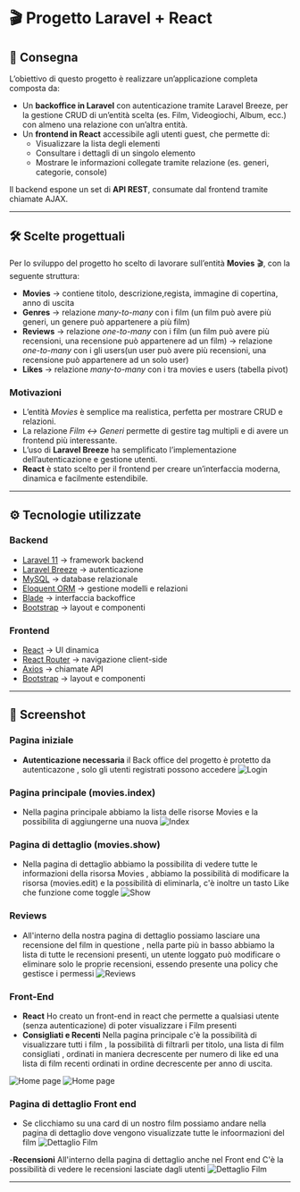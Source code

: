 <!-- <p align="center"><a href="https://laravel.com" target="_blank"><img src="https://raw.githubusercontent.com/laravel/art/master/logo-lockup/5%20SVG/2%20CMYK/1%20Full%20Color/laravel-logolockup-cmyk-red.svg" width="400" alt="Laravel Logo"></a></p>

<p align="center">
<a href="https://github.com/laravel/framework/actions"><img src="https://github.com/laravel/framework/workflows/tests/badge.svg" alt="Build Status"></a>
<a href="https://packagist.org/packages/laravel/framework"><img src="https://img.shields.io/packagist/dt/laravel/framework" alt="Total Downloads"></a>
<a href="https://packagist.org/packages/laravel/framework"><img src="https://img.shields.io/packagist/v/laravel/framework" alt="Latest Stable Version"></a>
<a href="https://packagist.org/packages/laravel/framework"><img src="https://img.shields.io/packagist/l/laravel/framework" alt="License"></a>
</p>

## About Laravel

Laravel is a web application framework with expressive, elegant syntax. We believe development must be an enjoyable and creative experience to be truly fulfilling. Laravel takes the pain out of development by easing common tasks used in many web projects, such as:

- [Simple, fast routing engine](https://laravel.com/docs/routing).
- [Powerful dependency injection container](https://laravel.com/docs/container).
- Multiple back-ends for [session](https://laravel.com/docs/session) and [cache](https://laravel.com/docs/cache) storage.
- Expressive, intuitive [database ORM](https://laravel.com/docs/eloquent).
- Database agnostic [schema migrations](https://laravel.com/docs/migrations).
- [Robust background job processing](https://laravel.com/docs/queues).
- [Real-time event broadcasting](https://laravel.com/docs/broadcasting).

Laravel is accessible, powerful, and provides tools required for large, robust applications.

## Learning Laravel

Laravel has the most extensive and thorough [documentation](https://laravel.com/docs) and video tutorial library of all modern web application frameworks, making it a breeze to get started with the framework.

You may also try the [Laravel Bootcamp](https://bootcamp.laravel.com), where you will be guided through building a modern Laravel application from scratch.

If you don't feel like reading, [Laracasts](https://laracasts.com) can help. Laracasts contains thousands of video tutorials on a range of topics including Laravel, modern PHP, unit testing, and JavaScript. Boost your skills by digging into our comprehensive video library.

## Laravel Sponsors

We would like to extend our thanks to the following sponsors for funding Laravel development. If you are interested in becoming a sponsor, please visit the [Laravel Partners program](https://partners.laravel.com).

### Premium Partners

- **[Vehikl](https://vehikl.com/)**
- **[Tighten Co.](https://tighten.co)**
- **[WebReinvent](https://webreinvent.com/)**
- **[Kirschbaum Development Group](https://kirschbaumdevelopment.com)**
- **[64 Robots](https://64robots.com)**
- **[Curotec](https://www.curotec.com/services/technologies/laravel/)**
- **[Cyber-Duck](https://cyber-duck.co.uk)**
- **[DevSquad](https://devsquad.com/hire-laravel-developers)**
- **[Jump24](https://jump24.co.uk)**
- **[Redberry](https://redberry.international/laravel/)**
- **[Active Logic](https://activelogic.com)**
- **[byte5](https://byte5.de)**
- **[OP.GG](https://op.gg)**

## Contributing

Thank you for considering contributing to the Laravel framework! The contribution guide can be found in the [Laravel documentation](https://laravel.com/docs/contributions).

## Code of Conduct

In order to ensure that the Laravel community is welcoming to all, please review and abide by the [Code of Conduct](https://laravel.com/docs/contributions#code-of-conduct).

## Security Vulnerabilities

If you discover a security vulnerability within Laravel, please send an e-mail to Taylor Otwell via [taylor@laravel.com](mailto:taylor@laravel.com). All security vulnerabilities will be promptly addressed.

## License

The Laravel framework is open-sourced software licensed under the [MIT license](https://opensource.org/licenses/MIT). -->


# 🎬 Progetto Laravel + React

## 📖 Consegna
L’obiettivo di questo progetto è realizzare un’applicazione completa composta da:
- Un **backoffice in Laravel** con autenticazione tramite Laravel Breeze, per la gestione CRUD di un’entità scelta (es. Film, Videogiochi, Album, ecc.) con almeno una relazione con un’altra entità.
- Un **frontend in React** accessibile agli utenti guest, che permette di:
  - Visualizzare la lista degli elementi
  - Consultare i dettagli di un singolo elemento
  - Mostrare le informazioni collegate tramite relazione (es. generi, categorie, console)

Il backend espone un set di **API REST**, consumate dal frontend tramite chiamate AJAX.

---

## 🛠️ Scelte progettuali
Per lo sviluppo del progetto ho scelto di lavorare sull’entità **Movies** 🎬, con la seguente struttura:
- **Movies** → contiene titolo, descrizione,regista, immagine di copertina, anno di uscita  
- **Genres** → relazione *many-to-many* con i film (un film può avere più generi, un genere può appartenere a più film)
- **Reviews** → relazione *one-to-many* con i film (un film può avere più recensioni, una recensione può appartenere ad un film) → relazione *one-to-many* con i gli users(un user può avere più recensioni, una recensione può appartenere ad un solo user)
- **Likes** → relazione *many-to-many* con i tra movies e users (tabella pivot)

### Motivazioni
- L’entità *Movies* è semplice ma realistica, perfetta per mostrare CRUD e relazioni.  
- La relazione *Film ↔ Generi* permette di gestire tag multipli e di avere un frontend più interessante.  
- L’uso di **Laravel Breeze** ha semplificato l’implementazione dell’autenticazione e gestione utenti.  
- **React** è stato scelto per il frontend per creare un’interfaccia moderna, dinamica e facilmente estendibile.

---

## ⚙️ Tecnologie utilizzate
### Backend
- [Laravel 11](https://laravel.com/) → framework backend
- [Laravel Breeze](https://laravel.com/docs/breeze) → autenticazione
- [MySQL](https://www.mysql.com/) → database relazionale
- [Eloquent ORM](https://laravel.com/docs/eloquent) → gestione modelli e relazioni
- [Blade](https://laravel.com/docs/blade) → interfaccia backoffice
- [Bootstrap](https://getbootstrap.com/) → layout e componenti


### Frontend
- [React](https://react.dev/) → UI dinamica
- [React Router](https://reactrouter.com/) → navigazione client-side
- [Axios](https://axios-http.com/) → chiamate API
- [Bootstrap](https://getbootstrap.com/) → layout e componenti

---

## 📸 Screenshot

### Pagina iniziale
- **Autenticazione necessaria** il Back office del progetto è protetto da autenticazone , solo gli utenti registrati possono accedere 
![Login](./docs/screenshots/Cattura9.JPG)

### Pagina principale (movies.index)
- Nella pagina principale abbiamo la lista delle risorse Movies e la possibilita di aggiungerne una nuova
![Index](./docs/screenshots/Cattura.JPG)

### Pagina di dettaglio  (movies.show)
- Nella pagina di dettaglio abbiamo la possibilita di vedere tutte le informazioni della risorsa Movies , abbiamo la possibilità di modificare la risorsa (movies.edit) e la possibilità di eliminarla, c'è inoltre un tasto Like che funzione come toggle 
![Show ](./docs/screenshots/Cattura3.JPG)

### Reviews
- All'interno della nostra pagina di dettaglio possiamo lasciare una recensione del film in questione , nella parte più in basso abbiamo la lista di tutte le recensioni presenti, un utente loggato può modificare o eliminare solo le proprie recensioni, essendo presente una policy che gestisce i permessi 
![Reviews](./docs/screenshots/Cattura4.JPG)

### Front-End 
- **React** Ho creato un front-end in react che permette a qualsiasi utente (senza autenticazione) di poter visualizzare i Film presenti 
- **Consigliati e Recenti** Nella pagina principale c'è la possibilità di visualizzare tutti i film , la possibilità di filtrarli per titolo, una lista di film consigliati , ordinati in maniera decrescente per numero di like ed una lista di  film recenti ordinati in ordine decrescente per anno di uscita.

![Home page](./docs/screenshots/Cattura6.JPG)
![Home page](./docs/screenshots/Cattura7.JPG)


### Pagina di dettaglio Front end
- Se clicchiamo su una card di un nostro film possiamo andare nella pagina di dettaglio dove vengono visualizzate tutte le infoormazioni del film
![Dettaglio Film](./docs/screenshots/Cattura8.JPG)


-**Recensioni** All'interno della pagina di dettaglio anche nel Front end C'è la possibilità di vedere le recensioni lasciate dagli utenti 
![Dettaglio Film](./docs/screenshots/Cattura10.JPG)


---


